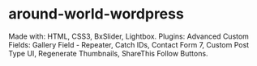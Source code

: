 # around-world-wordpress
Made with: HTML, CSS3, BxSlider, Lightbox. Plugins: Advanced Custom Fields: Gallery Field - Repeater, Catch IDs, Contact Form 7, Custom Post Type UI, Regenerate Thumbnails,  ShareThis Follow Buttons. 
